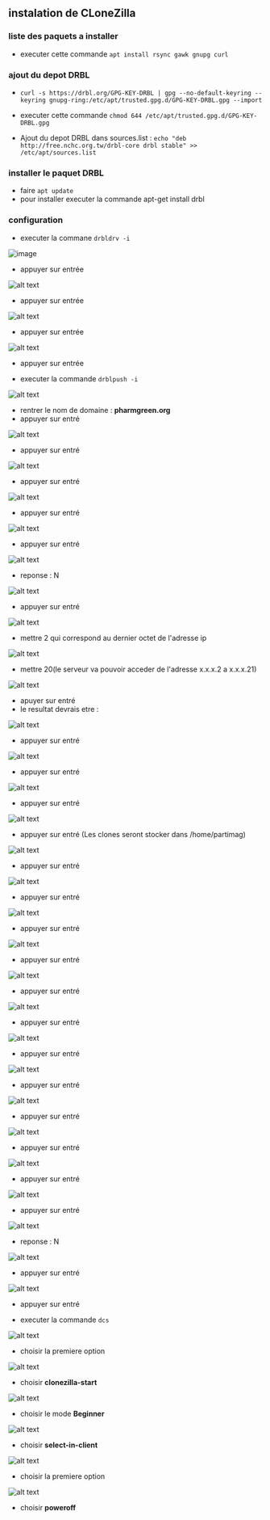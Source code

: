 ## instalation de CLoneZilla

### liste des paquets a installer

- executer cette commande `apt install rsync gawk gnupg curl`

### ajout du depot DRBL

- `curl -s https://drbl.org/GPG-KEY-DRBL | gpg --no-default-keyring --keyring gnupg-ring:/etc/apt/trusted.gpg.d/GPG-KEY-DRBL.gpg --import`

- executer cette commande `chmod 644 /etc/apt/trusted.gpg.d/GPG-KEY-DRBL.gpg`

- Ajout du depot DRBL dans sources.list : `echo "deb http://free.nchc.org.tw/drbl-core drbl stable" >> /etc/apt/sources.list`


### installer le paquet DRBL

- faire `apt update`
- pour installer executer la commande apt-get install drbl

### configuration

- executer la commane `drbldrv -i`

![image](https://github.com/WildCodeSchool/TSSR-2402-P3-G4-BuildYourInfra-Pharmgreen/assets/81968235/f44cdfc1-e2bc-49cd-831f-8893b74ff39e)


- appuyer sur entrée

![alt text](image-5.png)

- appuyer sur entrée

![alt text](image-7.png)

- appuyer sur entrée

![alt text](image-8.png)

- appuyer sur entrée

- executer la commande `drblpush -i`

![alt text](image-9.png)

- rentrer le nom de domaine : **pharmgreen.org**
- appuyer sur entré

![alt text](image-10.png)

- appuyer sur entré

![alt text](image-11.png)

- appuyer sur entré

![alt text](image-12.png)

- appuyer sur entré

![alt text](image-13.png)

- appuyer sur entré

![alt text](image-14.png)

- reponse : N

![alt text](image-15.png)

- appuyer sur entré

![alt text](image-16.png)

- mettre 2 qui correspond au dernier octet de l'adresse ip 

![alt text](image-17.png)

- mettre 20(le serveur va pouvoir acceder de l'adresse x.x.x.2 a x.x.x.21)

![alt text](image-18.png)

- apuyer sur entré
- le resultat devrais etre :

![alt text](image-19.png)

- appuyer sur entré

![alt text](image-20.png)

- appuyer sur entré

![alt text](image-21.png)

- appuyer sur entré

![alt text](image-22.png)

- appuyer sur entré (Les clones seront stocker dans /home/partimag)

![alt text](image-23.png)

- appuyer sur entré

![alt text](image-24.png)

- appuyer sur entré

![alt text](image-25.png)

- appuyer sur entré

![alt text](image-26.png)

- appuyer sur entré

![alt text](image-27.png)

- appuyer sur entré

![alt text](image-28.png)

- appuyer sur entré

![alt text](image-29.png)

- appuyer sur entré

![alt text](image-30.png)

- appuyer sur entré

![alt text](image-31.png)

- appuyer sur entré

![alt text](image-32.png)

- appuyer sur entré

![alt text](image-33.png)

- appuyer sur entré

![alt text](image-34.png)

- appuyer sur entré

![alt text](image-35.png)

- reponse : N

![alt text](image-36.png)

- appuyer sur entré

![alt text](image-37.png)

- appuyer sur entré

- executer la commande `dcs`

![alt text](image-38.png)

- choisir la premiere option

![alt text](image-39.png)

- choisir **clonezilla-start**

![alt text](image-40.png)

- choisir le mode **Beginner**

![alt text](image-41.png)

- choisir **select-in-client**

![alt text](image-42.png)

- choisir la premiere option

![alt text](image-43.png)

- choisir **poweroff**
